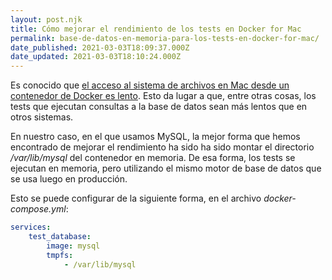 ```yaml
---
layout: post.njk
title: Cómo mejorar el rendimiento de los tests en Docker for Mac
permalink: base-de-datos-en-memoria-para-los-tests-en-docker-for-mac/
date_published: 2021-03-03T18:09:37.000Z
date_updated: 2021-03-03T18:10:24.000Z
---
```


Es conocido que [el acceso al sistema de archivos en Mac desde un contenedor de Docker es lento](https://github.com/docker/for-mac/issues/77). Esto da lugar a que, entre otras cosas, los tests que ejecutan consultas a la base de datos sean más lentos que en otros sistemas.

En nuestro caso, en el que usamos MySQL, la mejor forma que hemos encontrado de mejorar el rendimiento ha sido ha sido montar el directorio */var/lib/mysql* del contenedor en memoria. De esa forma, los tests se ejecutan en memoria, pero utilizando el mismo motor de base de datos que se usa luego en producción.

Esto se puede configurar de la siguiente forma, en el archivo *docker-compose.yml*:

```yml
services:
	test_database:
		image: mysql
		tmpfs:
			- /var/lib/mysql
```

